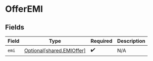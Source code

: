 # OfferEMI


## Fields

| Field                                                            | Type                                                             | Required                                                         | Description                                                      |
| ---------------------------------------------------------------- | ---------------------------------------------------------------- | ---------------------------------------------------------------- | ---------------------------------------------------------------- |
| `emi`                                                            | [Optional[shared.EMIOffer]](undefined/models/shared/emioffer.md) | :heavy_check_mark:                                               | N/A                                                              |